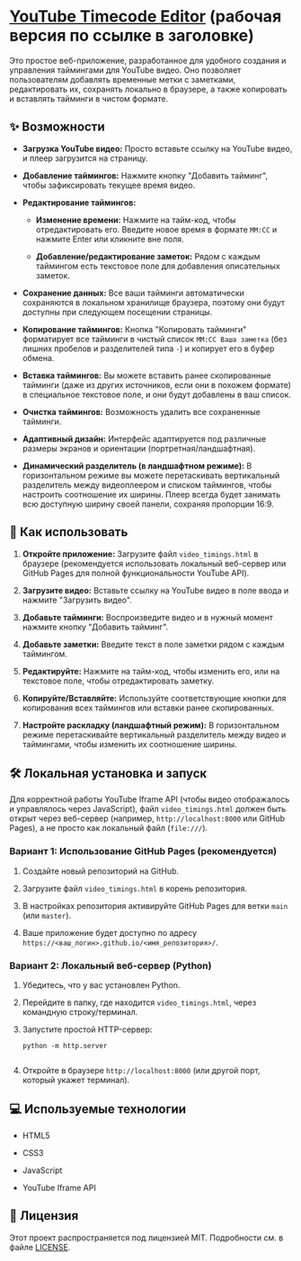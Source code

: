 # [YouTube Timecode Editor](https://nagaitsev.github.io/youtube-timecode-editor/) (рабочая версия по ссылке в заголовке)

Это простое веб-приложение, разработанное для удобного создания и управления таймингами для YouTube видео. Оно позволяет пользователям добавлять временные метки с заметками, редактировать их, сохранять локально в браузере, а также копировать и вставлять тайминги в чистом формате.

## ✨ Возможности

-   **Загрузка YouTube видео:** Просто вставьте ссылку на YouTube видео, и плеер загрузится на страницу.
    
-   **Добавление таймингов:** Нажмите кнопку "Добавить тайминг", чтобы зафиксировать текущее время видео.
    
-   **Редактирование таймингов:**
    
    -   **Изменение времени:** Нажмите на тайм-код, чтобы отредактировать его. Введите новое время в формате `ММ:СС` и нажмите Enter или кликните вне поля.
        
    -   **Добавление/редактирование заметок:** Рядом с каждым таймингом есть текстовое поле для добавления описательных заметок.
        
-   **Сохранение данных:** Все ваши тайминги автоматически сохраняются в локальном хранилище браузера, поэтому они будут доступны при следующем посещении страницы.
    
-   **Копирование таймингов:** Кнопка "Копировать тайминги" форматирует все тайминги в чистый список `ММ:СС Ваша заметка` (без лишних пробелов и разделителей типа `-`) и копирует его в буфер обмена.
    
-   **Вставка таймингов:** Вы можете вставить ранее скопированные тайминги (даже из других источников, если они в похожем формате) в специальное текстовое поле, и они будут добавлены в ваш список.
    
-   **Очистка таймингов:** Возможность удалить все сохраненные тайминги.
    
-   **Адаптивный дизайн:** Интерфейс адаптируется под различные размеры экранов и ориентации (портретная/ландшафтная).
    
-   **Динамический разделитель (в ландшафтном режиме):** В горизонтальном режиме вы можете перетаскивать вертикальный разделитель между видеоплеером и списком таймингов, чтобы настроить соотношение их ширины. Плеер всегда будет занимать всю доступную ширину своей панели, сохраняя пропорции 16:9.
    

## 🚀 Как использовать

1.  **Откройте приложение:** Загрузите файл `video_timings.html` в браузере (рекомендуется использовать локальный веб-сервер или GitHub Pages для полной функциональности YouTube API).
    
2.  **Загрузите видео:** Вставьте ссылку на YouTube видео в поле ввода и нажмите "Загрузить видео".
    
3.  **Добавьте тайминги:** Воспроизведите видео и в нужный момент нажмите кнопку "Добавить тайминг".
    
4.  **Добавьте заметки:** Введите текст в поле заметки рядом с каждым таймингом.
    
5.  **Редактируйте:** Нажмите на тайм-код, чтобы изменить его, или на текстовое поле, чтобы отредактировать заметку.
    
6.  **Копируйте/Вставляйте:** Используйте соответствующие кнопки для копирования всех таймингов или вставки ранее скопированных.
    
7.  **Настройте раскладку (ландшафтный режим):** В горизонтальном режиме перетаскивайте вертикальный разделитель между видео и таймингами, чтобы изменить их соотношение ширины.
    

## 🛠️ Локальная установка и запуск

Для корректной работы YouTube Iframe API (чтобы видео отображалось и управлялось через JavaScript), файл `video_timings.html` должен быть открыт через веб-сервер (например, `http://localhost:8000` или GitHub Pages), а не просто как локальный файл (`file:///`).

### Вариант 1: Использование GitHub Pages (рекомендуется)

1.  Создайте новый репозиторий на GitHub.
    
2.  Загрузите файл `video_timings.html` в корень репозитория.
    
3.  В настройках репозитория активируйте GitHub Pages для ветки `main` (или `master`).
    
4.  Ваше приложение будет доступно по адресу `https://<ваш_логин>.github.io/<имя_репозитория>/`.
    

### Вариант 2: Локальный веб-сервер (Python)

1.  Убедитесь, что у вас установлен Python.
    
2.  Перейдите в папку, где находится `video_timings.html`, через командную строку/терминал.
    
3.  Запустите простой HTTP-сервер:
    
    ```
    python -m http.server
    
    
    ```
    
4.  Откройте в браузере `http://localhost:8000` (или другой порт, который укажет терминал).
    

## 💻 Используемые технологии

-   HTML5
    
-   CSS3
    
-   JavaScript
    
-   YouTube Iframe API
    

## 📄 Лицензия

Этот проект распространяется под лицензией MIT. Подробности см. в файле [LICENSE](https://www.google.com/search?q=LICENSE "null").
